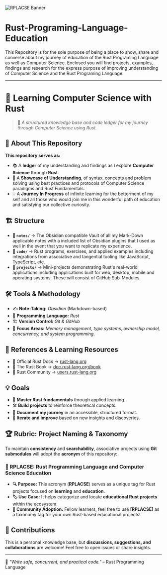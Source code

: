 ![RPLACSE Banner](https://raw.githubusercontent.com/ElijahOffutt/Rust-Programing-Language-and-Computer-Science-Education-Repository/refs/heads/main/images/Banner.jpg)

# Rust-Programing-Language-Education

This Repository is for the sole purpose of being a place to show, share and converse about my journey of education of the Rust Programing Language as well as Computer Science.  Enclosed you will find projects, examples, findings and research for the express purpose of improving understanding of Computer Science and the Rust Programing Language.

---

# 🦀 Learning Computer Science with Rust  

> 🚀 *A structured knowledge base and code ledger for my journey through Computer Science using Rust.*  

## 📖 About This Repository  

**This repository serves as:**  

- 📚 A **ledger** of my understanding and findings as I explore **Computer Science** through **Rust**.  
- 📝 A **Showcase of Understanding**, of syntax, concepts and problem solving using best practices and protocols of Computer Science paradigms and Rust Fundamentals.  
- 💡 A **Journey In Progress** of infinite learning for the betterment of my self and all those who would join me in this wonderful path of education and satisfying our collective curiosity.  

## 🏗️ Structure  

- **📂 `notes/`** → The Obsidian compatible Vault of all my Mark-Down applicable notes with a included list of Obsidian plugins that I used as well in the event that you want to replicate my experience.  
- **📂 `code/`** → Rust programs, exercises, and applied examples including integrations from associative and tangential tooling like JavaScript, TypeScript, etc.  
- **📂 `projects/`** → Mini-projects demonstrating Rust's real-world applications including applications built for web, desktop, mobile and operating systems. These will consist of GitHub Sub-Modules.

## 🛠️ Tools & Methodology  

- ✍️ **Note-Taking:** *Obsidian* (Markdown-based)  
- 🦀 **Programming Language:** *Rust*  
- 🏗 **Version Control:** *Git & GitHub*  
- 🎯 **Focus Areas:** *Memory management, type systems, ownership model, concurrency, and system programming.*  

## 🔗 References & Learning Resources  

- 📜 Official Rust Docs → [rust-lang.org](https://www.rust-lang.org/)  
- 📖 The Rust Book → [doc.rust-lang.org/book](https://doc.rust-lang.org/book/)  
- 💬 Rust Community → [users.rust-lang.org](https://users.rust-lang.org/)  

## 💡 Goals  

- 🚀 **Master Rust fundamentals** through applied learning.  
- 🛠️ **Build projects** to reinforce theoretical concepts.  
- 📖 **Document my journey** in an accessible, structured format.  
- 🔄 **Iterate and improve** based on new insights and discoveries.

## 🏆 **Rubric: Project Naming & Taxonomy**  

To maintain **consistency** and **searchability**, associative projects using **Git submodules** will adopt the **acronym** of this repository:  

### **📛 RPLACSE: Rust Programming Language and Computer Science Education**  

- **🔍 Purpose:** This acronym (**RPLACSE**) serves as a unique tag for Rust projects focused on **learning** and **education**.  
- **🏷️ Use Case:** It helps categorize and locate **educational Rust projects** within the ecosystem.  
- **🤝 Community Adoption:** Fellow learners, feel free to use **[RPLACSE]** as a taxonomy tag for your own Rust-based educational projects!  

## 🤝 Contributions  

This is a personal knowledge base, but **discussions, suggestions, and collaborations** are welcome! Feel free to open issues or share insights.  

---

🦀 *"Write safe, concurrent, and practical code."* – Rust Programming Language  
